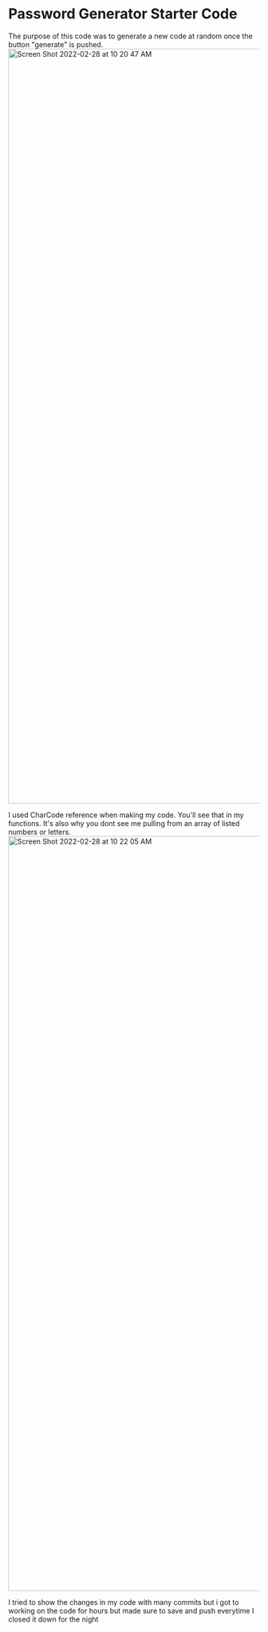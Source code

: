 # Password Generator Starter Code
The purpose of this code was to generate a new code at random once the button "generate" is pushed. 
<img width="1512" alt="Screen Shot 2022-02-28 at 10 20 47 AM" src="https://user-images.githubusercontent.com/97716889/156019020-3bd00e35-0874-4d5c-b800-ba1db71b24a0.png">

I used CharCode reference when making my code. You'll see that in my functions. It's also why you dont see me pulling from an array of listed numbers or letters.
<img width="1512" alt="Screen Shot 2022-02-28 at 10 22 05 AM" src="https://user-images.githubusercontent.com/97716889/156019130-fc2c9e73-67c2-4017-85a9-36bce9c1bab8.png">


I tried to show the changes in my code with many commits but i got to working on the code for hours but made sure to save and push everytime I closed it down for the night
